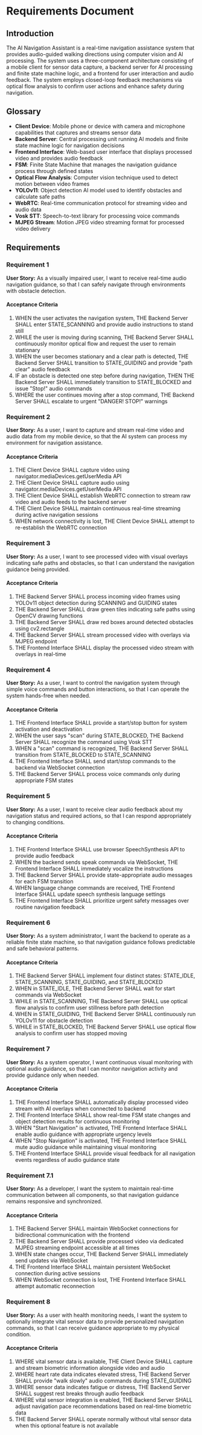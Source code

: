 # Requirements Document

## Introduction

The AI Navigation Assistant is a real-time navigation assistance system that provides audio-guided walking directions using computer vision and AI processing. The system uses a three-component architecture consisting of a mobile client for sensor data capture, a backend server for AI processing and finite state machine logic, and a frontend for user interaction and audio feedback. The system employs closed-loop feedback mechanisms via optical flow analysis to confirm user actions and enhance safety during navigation.

## Glossary

- **Client Device**: Mobile phone or device with camera and microphone capabilities that captures and streams sensor data
- **Backend Server**: Central processing unit running AI models and finite state machine logic for navigation decisions
- **Frontend Interface**: Web-based user interface that displays processed video and provides audio feedback
- **FSM**: Finite State Machine that manages the navigation guidance process through defined states
- **Optical Flow Analysis**: Computer vision technique used to detect motion between video frames
- **YOLOv11**: Object detection AI model used to identify obstacles and calculate safe paths
- **WebRTC**: Real-time communication protocol for streaming video and audio data
- **Vosk STT**: Speech-to-text library for processing voice commands
- **MJPEG Stream**: Motion JPEG video streaming format for processed video delivery

## Requirements

### Requirement 1

**User Story:** As a visually impaired user, I want to receive real-time audio navigation guidance, so that I can safely navigate through environments with obstacle detection.

#### Acceptance Criteria

1. WHEN the user activates the navigation system, THE Backend Server SHALL enter STATE_SCANNING and provide audio instructions to stand still
2. WHILE the user is moving during scanning, THE Backend Server SHALL continuously monitor optical flow and request the user to remain stationary
3. WHEN the user becomes stationary and a clear path is detected, THE Backend Server SHALL transition to STATE_GUIDING and provide "path clear" audio feedback
4. IF an obstacle is detected one step before during navigation, THEN THE Backend Server SHALL immediately transition to STATE_BLOCKED and issue "Stop!" audio commands
5. WHERE the user continues moving after a stop command, THE Backend Server SHALL escalate to urgent "DANGER! STOP!" warnings

### Requirement 2

**User Story:** As a user, I want to capture and stream real-time video and audio data from my mobile device, so that the AI system can process my environment for navigation assistance.

#### Acceptance Criteria

1. THE Client Device SHALL capture video using navigator.mediaDevices.getUserMedia API
2. THE Client Device SHALL capture audio using navigator.mediaDevices.getUserMedia API
3. THE Client Device SHALL establish WebRTC connection to stream raw video and audio feeds to the backend server
4. THE Client Device SHALL maintain continuous real-time streaming during active navigation sessions
5. WHEN network connectivity is lost, THE Client Device SHALL attempt to re-establish the WebRTC connection

### Requirement 3

**User Story:** As a user, I want to see processed video with visual overlays indicating safe paths and obstacles, so that I can understand the navigation guidance being provided.

#### Acceptance Criteria

1. THE Backend Server SHALL process incoming video frames using YOLOv11 object detection during SCANNING and GUIDING states
2. THE Backend Server SHALL draw green tiles indicating safe paths using OpenCV drawing functions
3. THE Backend Server SHALL draw red boxes around detected obstacles using cv2.rectangle
4. THE Backend Server SHALL stream processed video with overlays via MJPEG endpoint
5. THE Frontend Interface SHALL display the processed video stream with overlays in real-time

### Requirement 4

**User Story:** As a user, I want to control the navigation system through simple voice commands and button interactions, so that I can operate the system hands-free when needed.

#### Acceptance Criteria

1. THE Frontend Interface SHALL provide a start/stop button for system activation and deactivation
2. WHEN the user says "scan" during STATE_BLOCKED, THE Backend Server SHALL recognize the command using Vosk STT
3. WHEN a "scan" command is recognized, THE Backend Server SHALL transition from STATE_BLOCKED to STATE_SCANNING
4. THE Frontend Interface SHALL send start/stop commands to the backend via WebSocket connection
5. THE Backend Server SHALL process voice commands only during appropriate FSM states

### Requirement 5

**User Story:** As a user, I want to receive clear audio feedback about my navigation status and required actions, so that I can respond appropriately to changing conditions.

#### Acceptance Criteria

1. THE Frontend Interface SHALL use browser SpeechSynthesis API to provide audio feedback
2. WHEN the backend sends speak commands via WebSocket, THE Frontend Interface SHALL immediately vocalize the instructions
3. THE Backend Server SHALL provide state-appropriate audio messages for each FSM transition
4. WHEN language change commands are received, THE Frontend Interface SHALL update speech synthesis language settings
5. THE Frontend Interface SHALL prioritize urgent safety messages over routine navigation feedback

### Requirement 6

**User Story:** As a system administrator, I want the backend to operate as a reliable finite state machine, so that navigation guidance follows predictable and safe behavioral patterns.

#### Acceptance Criteria

1. THE Backend Server SHALL implement four distinct states: STATE_IDLE, STATE_SCANNING, STATE_GUIDING, and STATE_BLOCKED
2. WHEN in STATE_IDLE, THE Backend Server SHALL wait for start commands via WebSocket
3. WHILE in STATE_SCANNING, THE Backend Server SHALL use optical flow analysis to confirm user stillness before path detection
4. WHEN in STATE_GUIDING, THE Backend Server SHALL continuously run YOLOv11 for obstacle detection
5. WHILE in STATE_BLOCKED, THE Backend Server SHALL use optical flow analysis to confirm user has stopped moving

### Requirement 7

**User Story:** As a system operator, I want continuous visual monitoring with optional audio guidance, so that I can monitor navigation activity and provide guidance only when needed.

#### Acceptance Criteria

1. THE Frontend Interface SHALL automatically display processed video stream with AI overlays when connected to backend
2. THE Frontend Interface SHALL show real-time FSM state changes and object detection results for continuous monitoring
3. WHEN "Start Navigation" is activated, THE Frontend Interface SHALL enable audio guidance with appropriate urgency levels
4. WHEN "Stop Navigation" is activated, THE Frontend Interface SHALL mute audio guidance while maintaining visual monitoring
5. THE Frontend Interface SHALL provide visual feedback for all navigation events regardless of audio guidance state

### Requirement 7.1

**User Story:** As a developer, I want the system to maintain real-time communication between all components, so that navigation guidance remains responsive and synchronized.

#### Acceptance Criteria

1. THE Backend Server SHALL maintain WebSocket connections for bidirectional communication with the frontend
2. THE Backend Server SHALL provide processed video via dedicated MJPEG streaming endpoint accessible at all times
3. WHEN state changes occur, THE Backend Server SHALL immediately send updates via WebSocket
4. THE Frontend Interface SHALL maintain persistent WebSocket connection during active sessions
5. WHEN WebSocket connection is lost, THE Frontend Interface SHALL attempt automatic reconnection

### Requirement 8

**User Story:** As a user with health monitoring needs, I want the system to optionally integrate vital sensor data to provide personalized navigation commands, so that I can receive guidance appropriate to my physical condition.

#### Acceptance Criteria

1. WHERE vital sensor data is available, THE Client Device SHALL capture and stream biometric information alongside video and audio
2. WHERE heart rate data indicates elevated stress, THE Backend Server SHALL provide "walk slowly" audio commands during STATE_GUIDING
3. WHERE sensor data indicates fatigue or distress, THE Backend Server SHALL suggest rest breaks through audio feedback
4. WHERE vital sensor integration is enabled, THE Backend Server SHALL adjust navigation pace recommendations based on real-time biometric data
5. THE Backend Server SHALL operate normally without vital sensor data when this optional feature is not available